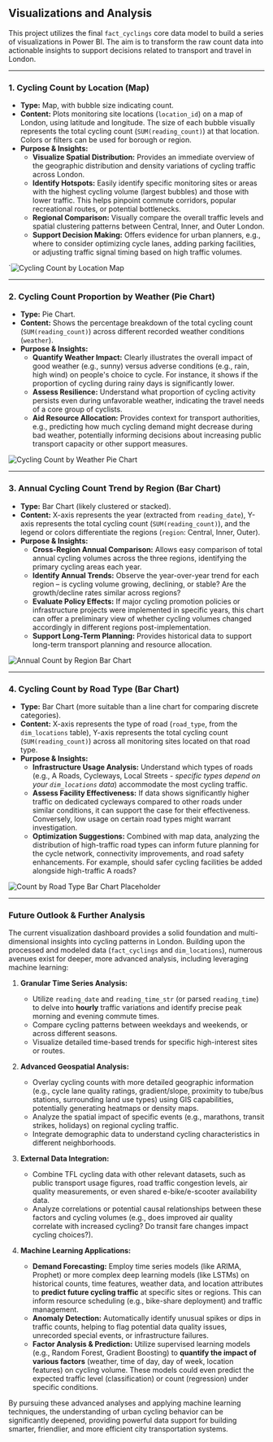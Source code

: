 ## Visualizations and Analysis

This project utilizes the final `fact_cyclings` core data model to build a series of visualizations in Power BI. The aim is to transform the raw count data into actionable insights to support decisions related to transport and travel in London.

---

### 1. Cycling Count by Location (Map)

* **Type:** Map, with bubble size indicating count.
* **Content:** Plots monitoring site locations (`location_id`) on a map of London, using latitude and longitude. The size of each bubble visually represents the total cycling count (`SUM(reading_count)`) at that location. Colors or filters can be used for borough or region.
* **Purpose & Insights:**
    * **Visualize Spatial Distribution:** Provides an immediate overview of the geographic distribution and density variations of cycling traffic across London.
    * **Identify Hotspots:** Easily identify specific monitoring sites or areas with the highest cycling volume (largest bubbles) and those with lower traffic. This helps pinpoint commute corridors, popular recreational routes, or potential bottlenecks.
    * **Regional Comparison:** Visually compare the overall traffic levels and spatial clustering patterns between Central, Inner, and Outer London.
    * **Support Decision Making:** Offers evidence for urban planners, e.g., where to consider optimizing cycle lanes, adding parking facilities, or adjusting traffic signal timing based on high traffic volumes.

`![Cycling Count by Location Map](https://raw.githubusercontent.com/AdaProjectNov/DEProject_TFLData/main/04_Visualization/CountbyLocations.png)

---

### 2. Cycling Count Proportion by Weather (Pie Chart)

* **Type:** Pie Chart.
* **Content:** Shows the percentage breakdown of the total cycling count (`SUM(reading_count)`) across different recorded weather conditions (`weather`).
* **Purpose & Insights:**
    * **Quantify Weather Impact:** Clearly illustrates the overall impact of good weather (e.g., sunny) versus adverse conditions (e.g., rain, high wind) on people's choice to cycle. For instance, it shows if the proportion of cycling during rainy days is significantly lower.
    * **Assess Resilience:** Understand what proportion of cycling activity persists even during unfavorable weather, indicating the travel needs of a core group of cyclists.
    * **Aid Resource Allocation:** Provides context for transport authorities, e.g., predicting how much cycling demand might decrease during bad weather, potentially informing decisions about increasing public transport capacity or other support measures.

![Cycling Count by Weather Pie Chart](https://raw.githubusercontent.com/AdaProjectNov/DEProject_TFLData/main/04_Visualization/CountbyWeather.png)

---

### 3. Annual Cycling Count Trend by Region (Bar Chart)

* **Type:** Bar Chart (likely clustered or stacked).
* **Content:** X-axis represents the year (extracted from `reading_date`), Y-axis represents the total cycling count (`SUM(reading_count)`), and the legend or colors differentiate the regions (`region`: Central, Inner, Outer).
* **Purpose & Insights:**
    * **Cross-Region Annual Comparison:** Allows easy comparison of total annual cycling volumes across the three regions, identifying the primary cycling areas each year.
    * **Identify Annual Trends:** Observe the year-over-year trend for each region – is cycling volume growing, declining, or stable? Are the growth/decline rates similar across regions?
    * **Evaluate Policy Effects:** If major cycling promotion policies or infrastructure projects were implemented in specific years, this chart can offer a preliminary view of whether cycling volumes changed accordingly in different regions post-implementation.
    * **Support Long-Term Planning:** Provides historical data to support long-term transport planning and resource allocation.

![Annual Count by Region Bar Chart](https://raw.githubusercontent.com/AdaProjectNov/DEProject_TFLData/main/04_Visualization/CountbyYearRegion.png)

---

### 4. Cycling Count by Road Type (Bar Chart)

* **Type:** Bar Chart (more suitable than a line chart for comparing discrete categories).
* **Content:** X-axis represents the type of road (`road_type`, from the `dim_locations` table), Y-axis represents the total cycling count (`SUM(reading_count)`) across all monitoring sites located on that road type.
* **Purpose & Insights:**
    * **Infrastructure Usage Analysis:** Understand which types of roads (e.g., A Roads, Cycleways, Local Streets - *specific types depend on your `dim_locations` data*) accommodate the most cycling traffic.
    * **Assess Facility Effectiveness:** If data shows significantly higher traffic on dedicated cycleways compared to other roads under similar conditions, it can support the case for their effectiveness. Conversely, low usage on certain road types might warrant investigation.
    * **Optimization Suggestions:** Combined with map data, analyzing the distribution of high-traffic road types can inform future planning for the cycle network, connectivity improvements, and road safety enhancements. For example, should safer cycling facilities be added alongside high-traffic A roads?

![Count by Road Type Bar Chart Placeholder](https://raw.githubusercontent.com/AdaProjectNov/DEProject_TFLData/main/04_Visualization/CountofRoadType.png)

---

### Future Outlook & Further Analysis

The current visualization dashboard provides a solid foundation and multi-dimensional insights into cycling patterns in London. Building upon the processed and modeled data (`fact_cyclings` and `dim_locations`), numerous avenues exist for deeper, more advanced analysis, including leveraging machine learning:

1.  **Granular Time Series Analysis:**
    * Utilize `reading_date` and `reading_time_str` (or parsed `reading_time`) to delve into **hourly** traffic variations and identify precise peak morning and evening commute times.
    * Compare cycling patterns between weekdays and weekends, or across different seasons.
    * Visualize detailed time-based trends for specific high-interest sites or routes.

2.  **Advanced Geospatial Analysis:**
    * Overlay cycling counts with more detailed geographic information (e.g., cycle lane quality ratings, gradient/slope, proximity to tube/bus stations, surrounding land use types) using GIS capabilities, potentially generating heatmaps or density maps.
    * Analyze the spatial impact of specific events (e.g., marathons, transit strikes, holidays) on regional cycling traffic.
    * Integrate demographic data to understand cycling characteristics in different neighborhoods.

3.  **External Data Integration:**
    * Combine TFL cycling data with other relevant datasets, such as public transport usage figures, road traffic congestion levels, air quality measurements, or even shared e-bike/e-scooter availability data.
    * Analyze correlations or potential causal relationships between these factors and cycling volumes (e.g., does improved air quality correlate with increased cycling? Do transit fare changes impact cycling choices?).

4.  **Machine Learning Applications:**
    * **Demand Forecasting:** Employ time series models (like ARIMA, Prophet) or more complex deep learning models (like LSTMs) on historical counts, time features, weather data, and location attributes to **predict future cycling traffic** at specific sites or regions. This can inform resource scheduling (e.g., bike-share deployment) and traffic management.
    * **Anomaly Detection:** Automatically identify unusual spikes or dips in traffic counts, helping to flag potential data quality issues, unrecorded special events, or infrastructure failures.
    * **Factor Analysis & Prediction:** Utilize supervised learning models (e.g., Random Forest, Gradient Boosting) to **quantify the impact of various factors** (weather, time of day, day of week, location features) on cycling volume. These models could even predict the expected traffic level (classification) or count (regression) under specific conditions.


By pursuing these advanced analyses and applying machine learning techniques, the understanding of urban cycling behavior can be significantly deepened, providing powerful data support for building smarter, friendlier, and more efficient city transportation systems.
